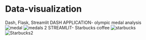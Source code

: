 # Data-visualization
Dash, Flask, Streamlit
DASH APPLICATION- olympic medal analysis
![medal](https://user-images.githubusercontent.com/69507898/196645043-dc936892-836e-4238-9a15-4f916d235dc1.PNG)
![medals 2](https://user-images.githubusercontent.com/69507898/196645066-701c8377-911a-4bf3-8684-c9eecced24cc.PNG)
STREAMLIT- Starbucks coffee
![starbucks](https://user-images.githubusercontent.com/69507898/196645075-a1a91ba3-9153-41a1-842b-57cf1cf8861a.PNG)
![Starbucks2](https://user-images.githubusercontent.com/69507898/196645085-8effc0cf-2396-4718-bcde-71a2e55b33a7.PNG)
